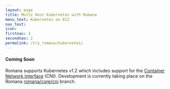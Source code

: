 ```yaml
---
layout: page
title: Multi Host Kubernetes with Romana 
menu_text: Kubernetes on EC2
nav_text: 
icon:
firstnav: 3
secondnav: 2
permalink: /try_romana/kubernetes/
---
```



#### Coming Soon

Romana supports Kubernetes v1.2 which includes support for the [Container Network Interface](https://github.com/appc/cni ) (CNI).  Development is currently taking place on the Romana [romana/core/cni]( https://github.com/romana/core/tree/cni) branch.

